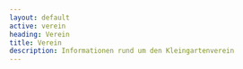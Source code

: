 ```yaml
---
layout: default
active: verein
heading: Verein
title: Verein
description: Informationen rund um den Kleingartenverein
---
```



